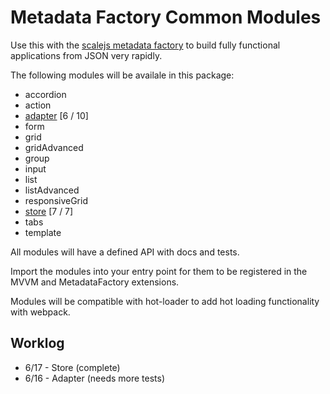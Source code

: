 # Metadata Factory Common Modules

Use this with the [scalejs metadata factory](https://www.github.com/EikosPartners/scalejs.metadataFactory) to build fully functional applications from JSON very rapidly.

The following modules will be availale in this package:

* accordion
* action
* [adapter](https://eikospartners.github.io/scalejs.metadataFactory-common/doc/module-adapter.html) [6 / 10]
* form
* grid
* gridAdvanced
* group
* input
* list
* listAdvanced
* responsiveGrid
* [store](https://eikospartners.github.io/scalejs.metadataFactory-common/doc/module-store.html) [7 / 7]
* tabs
* template

All modules will have a defined API with docs and tests.

Import the modules into your entry point for them to be registered in the MVVM and MetadataFactory extensions.

Modules will be compatible with hot-loader to add hot loading functionality with webpack.

## Worklog
* 6/17 - Store (complete)
* 6/16 - Adapter (needs more tests)

